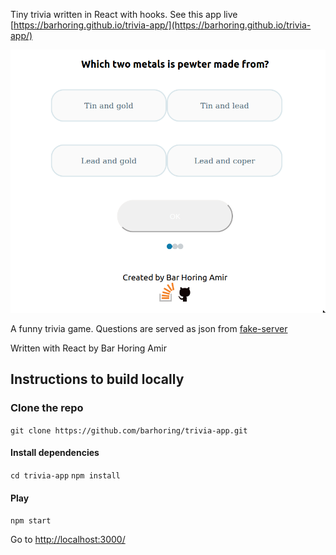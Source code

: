 Tiny trivia written in React with hooks.
See this app live [https://barhoring.github.io/trivia-app/](https://barhoring.github.io/trivia-app/)

![](https://raw.githubusercontent.com/barhoring/trivia-app/master/github-screenshot-trivia-app.png)

A funny trivia game.
Questions are served as json from
[fake-server](https://github.com/barhoring/fake-server)

Written with React by
Bar Horing Amir

## Instructions to build locally

### Clone the repo

`git clone https://github.com/barhoring/trivia-app.git`

#### Install dependencies

`cd trivia-app`
`npm install`

#### Play

`npm start`

Go to [http://localhost:3000/](http://localhost:3000/)
